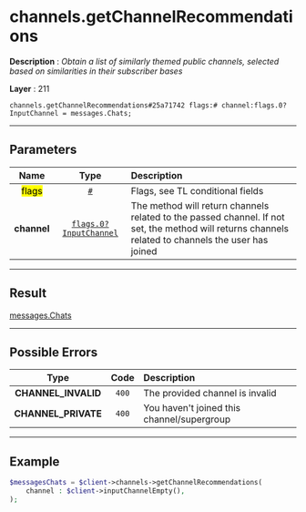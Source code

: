 # channels.getChannelRecommendations

**Description** : *Obtain a list of similarly themed public channels, selected based on similarities in their subscriber bases*

**Layer** : 211

```tl
channels.getChannelRecommendations#25a71742 flags:# channel:flags.0?InputChannel = messages.Chats;
```

---

## Parameters

| Name | Type | Description |
| :---: | :---: | :--- |
| <mark>flags</mark> | [`#`](type/#) | Flags, see TL conditional fields |
| **channel** | [`flags.0?InputChannel`](type/InputChannel) | The method will return channels related to the passed channel. If not set, the method will returns channels related to channels the user has joined |

---

## Result

[messages.Chats](type/messages.Chats)

---

## Possible Errors

| Type | Code | Description |
| :---: | :---: | :--- |
| **CHANNEL_INVALID** | `400` | The provided channel is invalid |
| **CHANNEL_PRIVATE** | `400` | You haven't joined this channel/supergroup |

---

## Example

```php
$messagesChats = $client->channels->getChannelRecommendations(
	channel : $client->inputChannelEmpty(),
);
```